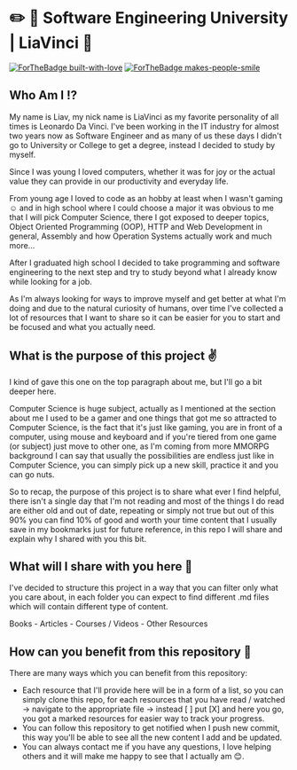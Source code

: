 # :pencil2: :notebook_with_decorative_cover:  Software Engineering University | LiaVinci :triumph:

[![ForTheBadge built-with-love](http://ForTheBadge.com/images/badges/built-with-love.svg)](https://github.com/LiaVinci) [![ForTheBadge makes-people-smile](http://ForTheBadge.com/images/badges/makes-people-smile.svg)](https://github.com/LiaVinci)

## Who Am I :interrobang:
My name is Liav, my nick name is LiaVinci as my favorite personality of all times is Leonardo Da Vinci.
I've been working in the IT industry for almost two years now as Software Engineer and as many of us these days I didn't go to University or College to get a degree, instead I decided to study by myself.

Since I was young I loved computers, whether it was for joy or the actual value they can provide in our productivity and everyday life.

From young age I loved to code as an hobby at least when I wasn't gaming :relaxed: and in high school where I could choose a major it was obvious to me that I will pick Computer Science, there I got exposed to deeper topics,
Object Oriented Programming (OOP), HTTP and Web Development in general, Assembly and how Operation Systems actually work and much more...

After I graduated high school I decided to take programming and software engineering to the next step and try to study beyond what I already know while looking for a job.

As I'm always looking for ways to improve myself and get better at what I'm doing and due to the natural curiosity of humans,
over time I've collected a lot of resources that I want to share so it can be easier for you to start and be focused and what you actually need.

## What is the purpose of this project :v:

I kind of gave this one on the top paragraph about me, but I'll go a bit deeper here.

Computer Science is huge subject, actually as I mentioned at the section about me I used to be a gamer and one things that got me so attracted to Computer Science,
is the fact that it's just like gaming, you are in front of a computer, using mouse and keyboard and if you're tiered from one game (or subject) just move to other one,
as I'm coming from more MMORPG background I can say that usually the possibilities are endless just like in Computer Science, you can simply pick up a new skill, practice it and you can go nuts.

So to recap, the purpose of this project is to share what ever I find helpful, there isn't a single day that I'm not reading and most of the things I do read are either old and out of date,
repeating or simply not true but out of this 90% you can find 10% of good and worth your time content that I usually save in my bookmarks just for future reference, in this repo I will share and explain why I shared with you this bit.

## What will I share with you here :speech_balloon:

I've decided to structure this project in a way that you can filter only what you care about, in each folder you can expect to find different .md files which will contain different type of content.

Books - Articles - Courses / Videos - Other Resources

## How can you benefit from this repository :raised_hands:

There are many ways which you can benefit from this repository:

- Each resource that I'll provide here will be in a form of a list, so you can simply clone this repo, for each resources that you have read / watched -> navigate to the appropriate file -> instead [ ] put [X] and here you go, you got a marked resources for easier way to track your progress.
- You can follow this repository to get notified when I push new commit, this way you'll be able to see all the new content I add and be updated.
- You can always contact me if you have any questions, I love helping others and it will make me happy to see that I actually am  :blush:.